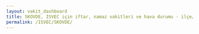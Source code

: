 ```yaml
---
layout: vakit_dashboard
title: SKOVDE, ISVEC için iftar, namaz vakitleri ve hava durumu - ilçe/eyalet seç
permalink: /ISVEC/SKOVDE/
---
```


<script type="text/javascript">
  var GLOBAL_COUNTRY = 'ISVEC';
  var GLOBAL_CITY = 'SKOVDE';
  var GLOBAL_STATE = '';
  var lat = 72;
  var lon = 21;
</script>

